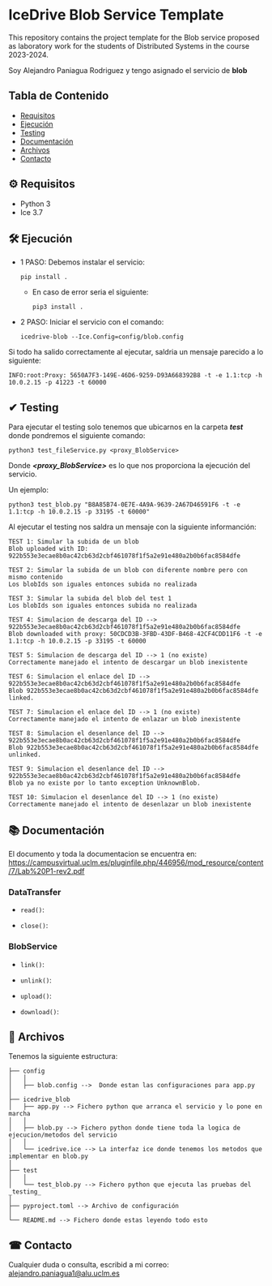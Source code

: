 # IceDrive Blob Service Template

This repository contains the project template for the Blob service proposed as laboratory work for the students
of Distributed Systems in the course 2023-2024.

Soy Alejandro Paniagua Rodriguez y tengo asignado el servicio de **blob**

## Tabla de Contenido

- [Requisitos](#requisitos)
- [Ejecución](#ejecución)
- [Testing](#testing)
- [Documentación](#documentación)
- [Archivos](#archivos)
- [Contacto](#contacto)

## ⚙️ Requisitos

- Python 3
- Ice 3.7

## 🛠️ Ejecución

- 1 PASO: Debemos instalar el servicio:

  `pip install .`
 
  - En caso de error seria el siguiente:

      `pip3 install .`
    
 - 2 PASO: Iniciar el servicio con el comando:

    `icedrive-blob --Ice.Config=config/blob.config`
 
 Si todo ha salido correctamente al ejecutar, saldria un mensaje parecido a lo siguiente:
 
 ```
 INFO:root:Proxy: 5650A7F3-149E-46D6-9259-D93A668392B8 -t -e 1.1:tcp -h 10.0.2.15 -p 41223 -t 60000
 ```

## ✔ Testing

Para ejecutar el testing solo tenemos que ubicarnos en la carpeta **_test_** donde pondremos el siguiente comando:

`python3 test_fileService.py <proxy_BlobService>`

Donde **_<proxy_BlobService>_** es lo que nos proporciona  la ejecución del servicio.

Un ejemplo:

``` 
python3 test_blob.py "B8A85B74-0E7E-4A9A-9639-2A67D46591F6 -t -e 1.1:tcp -h 10.0.2.15 -p 33195 -t 60000"
```

Al ejecutar el testing nos saldra un mensaje con la siguiente informanción:

```
TEST 1: Simular la subida de un blob
Blob uploaded with ID: 922b553e3ecae8b0ac42cb63d2cbf461078f1f5a2e91e480a2b0b6fac8584dfe

TEST 2: Simular la subida de un blob con diferente nombre pero con mismo contenido
Los blobIds son iguales entonces subida no realizada

TEST 3: Simular la subida del blob del test 1
Los blobIds son iguales entonces subida no realizada

TEST 4: Simulacion de descarga del ID --> 922b553e3ecae8b0ac42cb63d2cbf461078f1f5a2e91e480a2b0b6fac8584dfe
Blob downloaded with proxy: 50CDCD3B-3FBD-43DF-B468-42CF4CDD11F6 -t -e 1.1:tcp -h 10.0.2.15 -p 33195 -t 60000

TEST 5: Simulacion de descarga del ID --> 1 (no existe)
Correctamente manejado el intento de descargar un blob inexistente

TEST 6: Simulacion el enlace del ID --> 922b553e3ecae8b0ac42cb63d2cbf461078f1f5a2e91e480a2b0b6fac8584dfe
Blob 922b553e3ecae8b0ac42cb63d2cbf461078f1f5a2e91e480a2b0b6fac8584dfe linked.

TEST 7: Simulacion el enlace del ID --> 1 (no existe)
Correctamente manejado el intento de enlazar un blob inexistente

TEST 8: Simulacion el desenlance del ID --> 922b553e3ecae8b0ac42cb63d2cbf461078f1f5a2e91e480a2b0b6fac8584dfe
Blob 922b553e3ecae8b0ac42cb63d2cbf461078f1f5a2e91e480a2b0b6fac8584dfe unlinked.

TEST 9: Simulacion el desenlance del ID --> 922b553e3ecae8b0ac42cb63d2cbf461078f1f5a2e91e480a2b0b6fac8584dfe
Blob ya no existe por lo tanto exception UnknownBlob.

TEST 10: Simulacion el desenlance del ID --> 1 (no existe)
Correctamente manejado el intento de desenlazar un blob inexistente
```

## 📚 Documentación

El documento y toda la documentacion se encuentra en: https://campusvirtual.uclm.es/pluginfile.php/446956/mod_resource/content/7/Lab%20P1-rev2.pdf

### DataTransfer

- `read()`:
  
- `close()`:

### BlobService

- `link()`: 

- `unlink()`: 

- `upload()`:

- `download()`:

## 📝 Archivos

Tenemos la siguiente estructura:

```
├── config
│   │ 
│   ├── blob.config -->  Donde estan las configuraciones para app.py
│   
├── icedrive_blob
│   ├── app.py --> Fichero python que arranca el servicio y lo pone en marcha
│   │ 
│   ├── blob.py --> Fichero python donde tiene toda la logica de ejecucion/metodos del servicio
│   │  
│   └── icedrive.ice --> La interfaz ice donde tenemos los metodos que implementar en blob.py
│ 
├── test
│   │ 
│   └── test_blob.py --> Fichero python que ejecuta las pruebas del _testing_
│ 
├── pyproject.toml --> Archivo de configuración
│ 
└── README.md --> Fichero donde estas leyendo todo esto

```

## ☎ Contacto

Cualquier duda o consulta, escribid a mi correo: alejandro.paniagua1@alu.uclm.es
